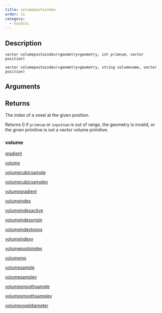 ```yaml
---
title: volumepostoindex
order: 11
category:
  - houdini
---
```


## Description

`vector volumepostoindex(<geometry>geometry, int primnum, vector position)`

`vector volumepostoindex(<geometry>geometry, string volumename, vector position)`

## Arguments

## Returns

The index of a voxel at the given position.

Returns 0 if `primnum` or `inputnum` is out of range, the geometry is invalid,
or the given primitive is not a vector volume primitive.

### volume

[gradient](gradient.html)

[volume](volume.html)

[volumecubicsample](volumecubicsample.html)

[volumecubicsamplev](volumecubicsamplev.html)

[volumegradient](volumegradient.html)

[volumeindex](volumeindex.html)

[volumeindexactive](volumeindexactive.html)

[volumeindexorigin](volumeindexorigin.html)

[volumeindextopos](volumeindextopos.html)

[volumeindexv](volumeindexv.html)

[volumepostoindex](volumepostoindex.html)

[volumeres](volumeres.html)

[volumesample](volumesample.html)

[volumesamplev](volumesamplev.html)

[volumesmoothsample](volumesmoothsample.html)

[volumesmoothsamplev](volumesmoothsamplev.html)

[volumevoxeldiameter](volumevoxeldiameter.html)
